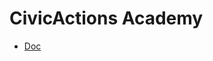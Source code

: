 # CivicActions Academy

* [Doc](https://docs.google.com/document/d/1sD0286R-GRHE_Ni3QXqTN5Sb_PBzerxpIAOt6G1FnBw/edit?usp=sharing)
